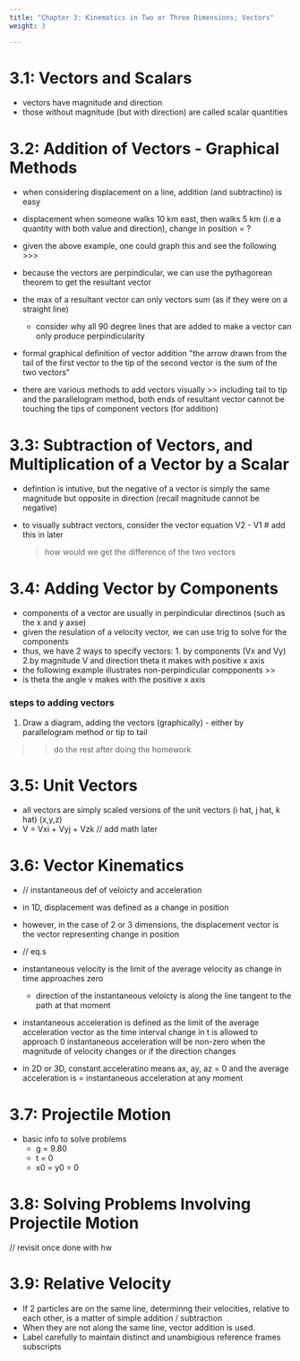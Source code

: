 ```yaml
---
title: "Chapter 3: Kinematics in Two or Three Dimensions; Vectors"
weight: 3

---
```

# 3.1: Vectors and Scalars
- vectors have magnitude and direction
- those without magnitude (but with direction) are called scalar quantities 

# 3.2: Addition of Vectors - Graphical Methods 
- when considering displacement on a line, addition (and subtractino) is easy
- displacement when someone walks 10 km east, then walks 5 km (i.e a quantity with both value and direction), change in position = ?
- given the above example, one could graph this and see the following >>>

- because the vectors are perpindicular, we can use the pythagorean theorem to get the resultant vector 
- the max of a resultant vector can only vectors sum (as if they were on a straight line)
    - consider why all 90 degree lines that are added to make a vector can only produce perpindicularity
- formal graphical definition of vector addition
    "the arrow drawn from the tail of the first vector to the tip of the second vector is the sum of the two vectors" 

- there are various methods to add vectors visually >> including tail to tip and the parallelogram method, both ends of resultant vector cannot be touching the tips of component vectors (for addition)

# 3.3: Subtraction of Vectors, and Multiplication of a Vector by a Scalar 
- defintion is intutive, but the negative of a vector is simply the same magnitude but opposite in direction (recall magnitude cannot be negative)

- to visually subtract vectors, consider the vector equation V2 - V1 # add this in later
    > how would we get the difference of the two vectors

# 3.4: Adding Vector by Components
- components of a vector are usually in perpindicular directinos (such as the x and y axse)
- given the resulation of a velocity vector, we can use trig to solve for the components 
- thus, we have 2 ways to specify vectors: 1. by components (Vx and Vy) 2.by magnitude V and direction theta it makes with positive x axis 
- the following example illustrates non-perpindicular compponents >> 
- is theta the angle v makes with the positive x axis 

### steps to adding vectors
1. Draw a diagram, adding the vectors (graphically) - either by parallelogram method or tip to tail 

>> do the rest after doing the homework 

# 3.5: Unit Vectors
- all vectors are simply scaled versions of the unit vectors (i hat, j hat, k hat) (x,y,z)
- V = Vxi + Vyj + Vzk // add math later 

# 3.6: Vector Kinematics
- // instantaneous def of veloicty and acceleration 
-  in 1D, displacement was defined as a change in position 
- however, in the case of 2 or 3 dimensions, the displacement vector is the vector representing change in position
- // eq.s
- instantaneous velocity is the limit of the average velocity as change in time approaches zero 
    - direction of the instantaneous veloicty is along the line tangent to the path at that moment 
- instantaneous acceleration is defined as the limit of the average acceleration vector as the time interval change in t is allowed to approach 0 
    instantaneous acceleration will be non-zero when the magnitude of velocity changes or if the direction changes 
    
- in 2D or 3D, constant acceleratino means ax, ay, az = 0 and the average acceleration is = instantaneous acceleration at any moment 

# 3.7: Projectile Motion
- basic info to solve problems
    - g = 9.80
    - t = 0
    - x0 = y0 = 0

# 3.8: Solving Problems Involving Projectile Motion 
// revisit once done with hw 

# 3.9: Relative Velocity
- If 2 particles are on the same line, determinng their velocities, relative to each other, is a matter of simple addition / subtraction
- When they are not along the same line, vector addition is used. 
- Label carefully to maintain distinct and unambigious reference frames 
    subscripts